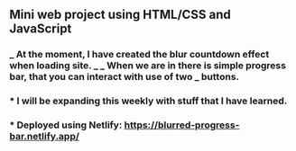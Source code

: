## Mini web project using HTML/CSS and JavaScript

### _ At the moment, I have created the blur countdown effect when loading site. _ _ When we are in there is simple progress bar, that you can interact with use of two _ buttons.

### \* I will be expanding this weekly with stuff that I have learned.

### \* Deployed using Netlify: https://blurred-progress-bar.netlify.app/
